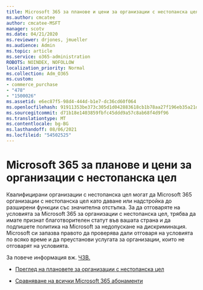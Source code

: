 ```yaml
---
title: Microsoft 365 за планове и цени за организации с нестопанска цел
ms.author: cmcatee
author: cmcatee-MSFT
manager: scotv
ms.date: 04/21/2020
ms.reviewer: drjones, jmueller
ms.audience: Admin
ms.topic: article
ms.service: o365-administration
ROBOTS: NOINDEX, NOFOLLOW
localization_priority: Normal
ms.collection: Adm_O365
ms.custom:
- commerce_purchase
- "478"
- "1500026"
ms.assetid: e6ec87f5-98d4-444d-b1e7-dc36cd60f064
ms.openlocfilehash: 91911353be373c305d1d042883618cb1b78aa27f196eb35a21d031113b61c4fb
ms.sourcegitcommit: d71b18e1403859fbfc45ddd9a57c8ab68f4d9f96
ms.translationtype: MT
ms.contentlocale: bg-BG
ms.lasthandoff: 08/06/2021
ms.locfileid: "54502525"
---
```

# <a name="microsoft-365-for-nonprofit-plans-and-pricing"></a>Microsoft 365 за планове и цени за организации с нестопанска цел

Квалифицирани организации с нестопанска цел могат да Microsoft 365 организации с нестопанска цел като даване или надстройка до разширени функции със значителна отстъпка. За да отговаряте на условията за Microsoft 365 за [](https://go.microsoft.com/fwlink/p/?LinkID=330253) организации с нестопанска цел, трябва да имате признат благотворителен статут във вашата страна и да подпишете политика на Microsoft за недопускане на дискриминация. Microsoft си запазва правото да проверява дали отговаря на условията по всяко време и да преустанови услугата за организации, които не отговарят на условията.
  
За повече информация вж. [ЧЗВ.](https://products.office.com/nonprofit/office-365-nonprofit)
  
- [Преглед на плановете за организации с нестопанска цел](https://products.office.com/nonprofit/office-365-nonprofit-plans-and-pricing?tab=1)

- [Сравняване на всички Microsoft 365 абонаменти](https://products.office.com/business/compare-more-office-365-for-business-plans)